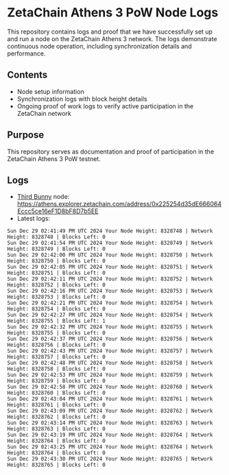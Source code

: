 # ZetaChain Athens 3 PoW Node Logs
This repository contains logs and proof that we have successfully set up and run a node on the ZetaChain Athens 3 network. The logs demonstrate continuous node operation, including synchronization details and performance.

## Contents
- Node setup information
- Synchronization logs with block height details
- Ongoing proof of work logs to verify active participation in the ZetaChain network

## Purpose
This repository serves as documentation and proof of participation in the ZetaChain Athens 3 PoW testnet.

## Logs

- [Third Bunny](https://thirdbunny.xyz/) node: https://athens.explorer.zetachain.com/address/0x225254d35dE666064Eccc5ce16eF1D8bF8D7b5EE
- Latest logs:
```
Sun Dec 29 02:41:49 PM UTC 2024 Your Node Height: 8328748 | Network Height: 8328748 | Blocks Left: 0
Sun Dec 29 02:41:54 PM UTC 2024 Your Node Height: 8328749 | Network Height: 8328749 | Blocks Left: 0
Sun Dec 29 02:42:00 PM UTC 2024 Your Node Height: 8328750 | Network Height: 8328750 | Blocks Left: 0
Sun Dec 29 02:42:05 PM UTC 2024 Your Node Height: 8328751 | Network Height: 8328751 | Blocks Left: 0
Sun Dec 29 02:42:11 PM UTC 2024 Your Node Height: 8328752 | Network Height: 8328752 | Blocks Left: 0
Sun Dec 29 02:42:16 PM UTC 2024 Your Node Height: 8328753 | Network Height: 8328753 | Blocks Left: 0
Sun Dec 29 02:42:21 PM UTC 2024 Your Node Height: 8328754 | Network Height: 8328754 | Blocks Left: 0
Sun Dec 29 02:42:27 PM UTC 2024 Your Node Height: 8328754 | Network Height: 8328755 | Blocks Left: 1
Sun Dec 29 02:42:32 PM UTC 2024 Your Node Height: 8328755 | Network Height: 8328755 | Blocks Left: 0
Sun Dec 29 02:42:37 PM UTC 2024 Your Node Height: 8328756 | Network Height: 8328756 | Blocks Left: 0
Sun Dec 29 02:42:43 PM UTC 2024 Your Node Height: 8328757 | Network Height: 8328757 | Blocks Left: 0
Sun Dec 29 02:42:48 PM UTC 2024 Your Node Height: 8328758 | Network Height: 8328758 | Blocks Left: 0
Sun Dec 29 02:42:53 PM UTC 2024 Your Node Height: 8328759 | Network Height: 8328759 | Blocks Left: 0
Sun Dec 29 02:42:58 PM UTC 2024 Your Node Height: 8328760 | Network Height: 8328760 | Blocks Left: 0
Sun Dec 29 02:43:04 PM UTC 2024 Your Node Height: 8328761 | Network Height: 8328761 | Blocks Left: 0
Sun Dec 29 02:43:09 PM UTC 2024 Your Node Height: 8328762 | Network Height: 8328762 | Blocks Left: 0
Sun Dec 29 02:43:14 PM UTC 2024 Your Node Height: 8328763 | Network Height: 8328763 | Blocks Left: 0
Sun Dec 29 02:43:19 PM UTC 2024 Your Node Height: 8328764 | Network Height: 8328764 | Blocks Left: 0
Sun Dec 29 02:43:25 PM UTC 2024 Your Node Height: 8328764 | Network Height: 8328764 | Blocks Left: 0
Sun Dec 29 02:43:30 PM UTC 2024 Your Node Height: 8328765 | Network Height: 8328765 | Blocks Left: 0
```
